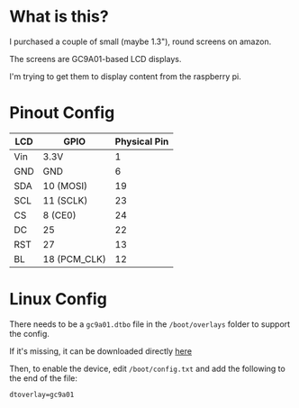 # What is this?

I purchased a couple of small (maybe 1.3"), round screens on amazon.

The screens are GC9A01-based LCD displays.

I'm trying to get them to display content from the raspberry pi.

# Pinout Config
| LCD | GPIO         | Physical Pin |
| --- | ------------ | ------------ |
| Vin | 3.3V         | 1            |
| GND | GND          | 6            |
| SDA | 10 (MOSI)    | 19           |
| SCL | 11 (SCLK)    | 23           |
| CS  | 8 (CE0)      | 24           |
| DC  | 25           | 22           |
| RST | 27           | 13           |
| BL  | 18 (PCM_CLK) | 12           |

# Linux Config
There needs to be a `gc9a01.dtbo` file in the `/boot/overlays` folder to support the config.

If it's missing, it can be downloaded directly [here](https://github.com/raspberrypi/firmware/raw/master/boot/overlays/gc9a01.dtbo)

Then, to enable the device, edit `/boot/config.txt` and add the following to the end of the file:
```
dtoverlay=gc9a01
```

